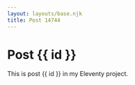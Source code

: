```yaml
---
layout: layouts/base.njk
title: Post 14744
---
```


# Post {{ id }}

This is post {{ id }} in my Eleventy project.

